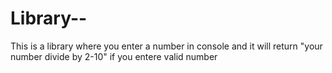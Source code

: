 # Library--
This is a library where you enter a number in console and it will return "your number divide by 2-10" if you entere valid number 
